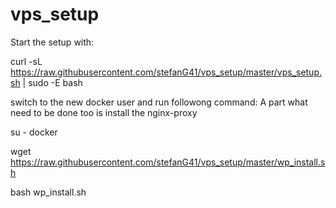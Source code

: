 # vps_setup


Start the setup with:


curl -sL  https://raw.githubusercontent.com/stefanG41/vps_setup/master/vps_setup.sh | sudo -E bash

switch to the new docker user and run followong command:
A part what need to be done too is install the nginx-proxy

su - docker 






wget https://raw.githubusercontent.com/stefanG41/vps_setup/master/wp_install.sh

bash wp_install.sh
